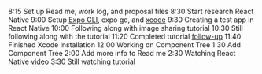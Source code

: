 8:15 Set up Read me, work log, and proposal files
8:30 Start research React Native
9:00 Setup [Expo CLI](https://docs.expo.io/workflow/expo-cli/), expo go, and [xcode](https://docs.expo.io/workflow/ios-simulator/)
9:30 Creating a test app in React Native
10:00 Following along with image sharing tutorial
10:30 Still following along with the tutorial
11:20 Completed tutorial [follow-up](https://docs.expo.io/tutorial/follow-up/)
11:40 Finished Xcode installation
12:00 Working on Component Tree
1:30 Add Component Tree
2:00 Add more info to Read me
2:30 Watching React Native [video](https://www.lynda.com/React-Native-tutorials/React-Native-Essential-Training-REVISION-Q2-2020/2829011-2.html)
3:30 Still watching tutorial
